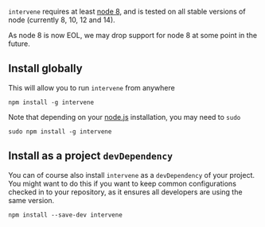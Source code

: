 
`intervene` requires at least [node 8](https://nodejs.org), and is tested on all stable versions of node (currently 8, 10, 12 and 14).

As node 8 is now EOL, we may drop support for node 8 at some point in the future.

## Install globally

This will allow you to run `intervene` from anywhere

```shell
npm install -g intervene
```

Note that depending on your [node.js](https://nodejs.org) installation, you may need to `sudo`

```shell
sudo npm install -g intervene
```

## Install as a project `devDependency`

You can of course also install `intervene` as a `devDependency` of your project. You might want to do this if you want to keep common configurations checked in to your repository, as it ensures all developers are using the same version.

```shell
npm install --save-dev intervene
```
